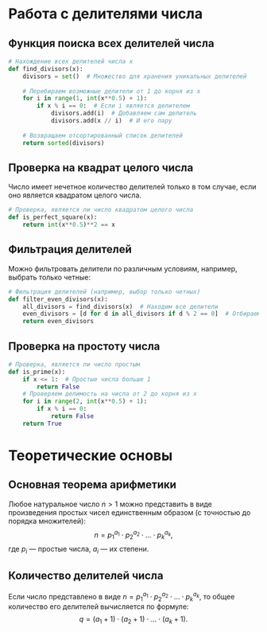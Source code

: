 # Работа с делителями числа

## Функция поиска всех делителей числа
```python
# Нахождение всех делителей числа x
def find_divisors(x):
    divisors = set()  # Множество для хранения уникальных делителей
    
    # Перебираем возможные делители от 1 до корня из x
    for i in range(1, int(x**0.5) + 1):
        if x % i == 0:  # Если i является делителем
            divisors.add(i)  # Добавляем сам делитель
            divisors.add(x // i)  # И его пару
    
    # Возвращаем отсортированный список делителей
    return sorted(divisors)
```

## Проверка на квадрат целого числа
Число имеет нечетное количество делителей только в том случае, если оно является квадратом целого числа.

```python
# Проверка, является ли число квадратом целого числа
def is_perfect_square(x):
    return int(x**0.5)**2 == x
```

## Фильтрация делителей
Можно фильтровать делители по различным условиям, например, выбрать только четные:

```python
# Фильтрация делителей (например, выбор только четных)
def filter_even_divisors(x):
    all_divisors = find_divisors(x)  # Находим все делители
    even_divisors = [d for d in all_divisors if d % 2 == 0]  # Отбираем четные
    return even_divisors
```

## Проверка на простоту числа
```python
# Проверка, является ли число простым
def is_prime(x):
    if x <= 1:  # Простые числа больше 1
        return False
    # Проверяем делимость на числа от 2 до корня из x
    for i in range(2, int(x**0.5) + 1):
        if x % i == 0:
            return False
    return True
```

# Теоретические основы

## Основная теорема арифметики
Любое натуральное число $n > 1$ можно представить в виде произведения простых чисел единственным образом (с точностью до порядка множителей):
$$n = p_{1}^{a_{1}} \cdot p_{2}^{a_{2}} \cdot \dots \cdot p_{k}^{a_{k}},$$
где $p_{i}$ — простые числа, $a_{i}$ — их степени.

## Количество делителей числа
Если число представлено в виде $n = p_{1}^{a_{1}} \cdot p_{2}^{a_{2}} \cdot \dots \cdot p_{k}^{a_{k}}$, то общее количество его делителей вычисляется по формуле:
$$q = (a_{1} + 1) \cdot (a_{2} + 1) \cdot \dots \cdot (a_{k} + 1).$$
